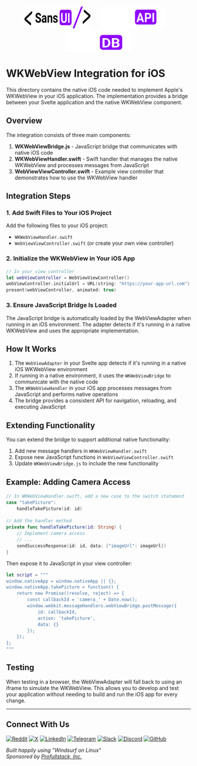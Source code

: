 <p align="center">
  <img src="../static/logos/ui/logo.sans-ui.svg" alt="Sans UI Logo" width="180" height="60" style="margin-right: 20px;" />
  <img src="../static/logos/api/logo.sans-api.white.svg" alt="Sans API Logo" width="180" height="60" style="margin-right: 20px;" />
  <img src="../static/logos/db/logo.sans-db.white.svg" alt="Sans DB Logo" width="180" height="60" />
</p>

# WKWebView Integration for iOS

This directory contains the native iOS code needed to implement Apple's WKWebView in your iOS application. The implementation provides a bridge between your Svelte application and the native WKWebView component.

## Overview

The integration consists of three main components:

1. **WKWebViewBridge.js** - JavaScript bridge that communicates with native iOS code
2. **WKWebViewHandler.swift** - Swift handler that manages the native WKWebView and processes messages from JavaScript
3. **WebViewViewController.swift** - Example view controller that demonstrates how to use the WKWebView handler

## Integration Steps

### 1. Add Swift Files to Your iOS Project

Add the following files to your iOS project:
- `WKWebViewHandler.swift`
- `WebViewViewController.swift` (or create your own view controller)

### 2. Initialize the WKWebView in Your iOS App

```swift
// In your view controller
let webViewController = WebViewViewController()
webViewController.initialUrl = URL(string: "https://your-app-url.com")!
present(webViewController, animated: true)
```

### 3. Ensure JavaScript Bridge Is Loaded

The JavaScript bridge is automatically loaded by the WebViewAdapter when running in an iOS environment. The adapter detects if it's running in a native WKWebView and uses the appropriate implementation.

## How It Works

1. The `WebViewAdapter` in your Svelte app detects if it's running in a native iOS WKWebView environment
2. If running in a native environment, it uses the `WKWebViewBridge` to communicate with the native code
3. The `WKWebViewHandler` in your iOS app processes messages from JavaScript and performs native operations
4. The bridge provides a consistent API for navigation, reloading, and executing JavaScript

## Extending Functionality

You can extend the bridge to support additional native functionality:

1. Add new message handlers in `WKWebViewHandler.swift`
2. Expose new JavaScript functions in `WebViewViewController.swift`
3. Update `WKWebViewBridge.js` to include the new functionality

## Example: Adding Camera Access

```swift
// In WKWebViewHandler.swift, add a new case to the switch statement
case "takePicture":
    handleTakePicture(id: id)

// Add the handler method
private func handleTakePicture(id: String) {
    // Implement camera access
    // ...
    sendSuccessResponse(id: id, data: ["imageUrl": imageUrl])
}
```

Then expose it to JavaScript in your view controller:

```swift
let script = """
window.nativeApp = window.nativeApp || {};
window.nativeApp.takePicture = function() {
    return new Promise((resolve, reject) => {
        const callbackId = 'camera_' + Date.now();
        window.webkit.messageHandlers.webViewBridge.postMessage({
            id: callbackId,
            action: 'takePicture',
            data: {}
        });
    });
};
"""
```

## Testing

When testing in a browser, the WebViewAdapter will fall back to using an iframe to simulate the WKWebView. This allows you to develop and test your application without needing to build and run the iOS app for every change.

---

## Connect With Us

[![Reddit](https://img.shields.io/badge/Reddit-FF4500?style=for-the-badge&logo=reddit&logoColor=white)](https://www.reddit.com/r/sans_ui/)
[![X](https://img.shields.io/badge/X-000000?style=for-the-badge&logo=x&logoColor=white)](https://x.com/profullstackinc)
[![LinkedIn](https://img.shields.io/badge/LinkedIn-0077B5?style=for-the-badge&logo=linkedin&logoColor=white)](https://www.linkedin.com/company/profullstackinc)
[![Telegram](https://img.shields.io/badge/Telegram-2CA5E0?style=for-the-badge&logo=telegram&logoColor=white)](https://t.me/+VGCI_sR-guhmNTNh)
[![Slack](https://img.shields.io/badge/Slack-4A154B?style=for-the-badge&logo=slack&logoColor=white)](https://join.slack.com/t/profullstackinc/shared_invite/zt-2d9c842fk-jo848We~tDajW9nn6DEggw)
[![Discord](https://img.shields.io/badge/Discord-5865F2?style=for-the-badge&logo=discord&logoColor=white)](https://discord.gg/XXvzu4G4)
[![GitHub](https://img.shields.io/badge/GitHub-181717?style=for-the-badge&logo=github&logoColor=white)](https://github.com/profullstack)

*Built happily using "Windsurf on Linux"*  
*Sponsored by [Profullstack, Inc.](https://profullstack.com)*
